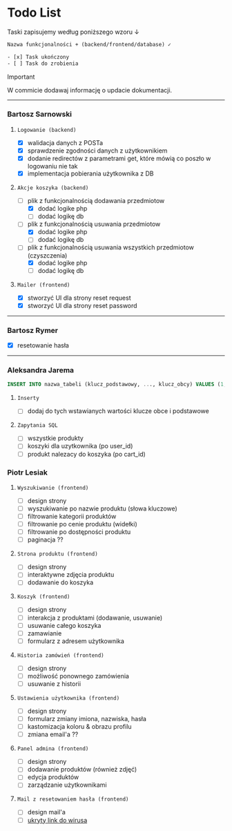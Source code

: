 # Todo List

Taski zapisujemy według poniższego wzoru ↓

```txt
Nazwa funkcjonalności + (backend/frontend/database) ✓

- [x] Task ukończony
- [ ] Task do zrobienia
```

> [!IMPORTANT]
> W commicie dodawaj informację o updacie dokumentacji.

---

### Bartosz Sarnowski

1. `Logowanie (backend)`

    - [x] walidacja danych z POSTa
    - [x] sprawdzenie zgodności danych z użytkownikiem
    - [x] dodanie redirectów z parametrami get, które mówią co poszło w logowaniu nie tak
    - [x] implementacja pobierania użytkownika z DB

2. `Akcje koszyka (backend)`

    - [ ] plik z funkcjonalnością dodawania przedmiotow
        - [x] dodać logike php
        - [ ] dodać logikę db
    - [ ] plik z funkcjonalnością usuwania przedmiotow
        - [x] dodać logike php
        - [ ] dodać logikę db
    - [ ] plik z funkcjonalnością usuwania wszystkich przedmiotow (czyszczenia)
        - [x] dodać logike php
        - [ ] dodać logikę db

3. `Mailer (frontend)`

    - [x] stworzyć UI dla strony reset request
    - [x] stworzyć UI dla strony reset password

---

### Bartosz Rymer

-   [x] resetowanie hasła

---

### Aleksandra Jarema

```sql
INSERT INTO nazwa_tabeli (klucz_podstawowy, ..., klucz_obcy) VALUES (1, ..., 3);
```

1. `Inserty`

    - [ ] dodaj do tych wstawianych wartości klucze obce i podstawowe

2. `Zapytania SQL`

    - [ ] wszystkie produkty
    - [ ] koszyki dla uzytkownika (po user_id)
    - [ ] produkt nalezacy do koszyka (po cart_id)

### Piotr Lesiak

1. `Wyszukiwanie (frontend)`

    - [ ] design strony
    - [ ] wyszukiwanie po nazwie produktu (słowa kluczowe)
    - [ ] filtrowanie kategorii produktów
    - [ ] filtrowanie po cenie produktu (widełki)
    - [ ] filtrowanie po dostępności produktu
    - [ ] paginacja ??

2. `Strona produktu (frontend)`

    - [ ] design strony
    - [ ] interaktywne zdjęcia produktu
    - [ ] dodawanie do koszyka

3. `Koszyk (frontend)`

    - [ ] design strony
    - [ ] interakcja z produktami (dodawanie, usuwanie)
    - [ ] usuwanie całego koszyka
    - [ ] zamawianie
    - [ ] formularz z adresem użytkownika

4. `Historia zamówień (frontend)`

    - [ ] design strony
    - [ ] możliwość ponownego zamówienia
    - [ ] usuwanie z historii

5. `Ustawienia użytkownika (frontend)`

    - [ ] design strony
    - [ ] formularz zmiany imiona, nazwiska, hasła
    - [ ] kastomizacja koloru & obrazu profilu
    - [ ] zmiana email'a ??

6. `Panel admina (frontend)`

    - [ ] design strony
    - [ ] dodawanie produktów (również zdjęć)
    - [ ] edycja produktów
    - [ ] zarządzanie użytkownikami

7. `Mail z resetowaniem hasła (frontend)`

    - [ ] design mail'a
    - [ ] [ukryty link do wirusa](https://youareanidiot.cc)
